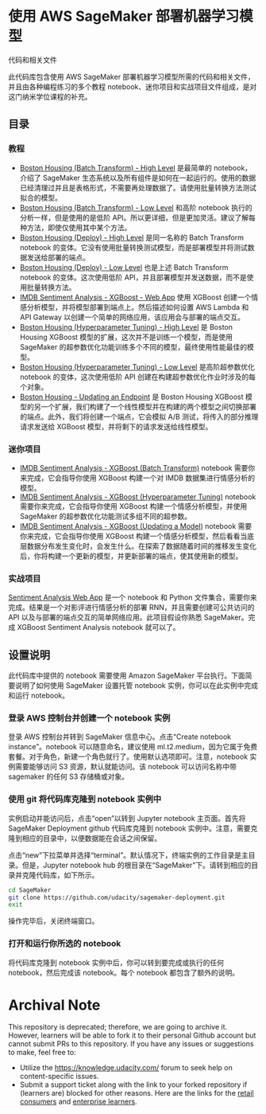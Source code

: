 # 使用 AWS SageMaker 部署机器学习模型

代码和相关文件 

此代码库包含使用 AWS SageMaker 部署机器学习模型所需的代码和相关文件，并且由各种编程练习的多个教程 notebook、迷你项目和实战项目文件组成，是对这门纳米学位课程的补充。

## 目录

### 教程
* [Boston Housing (Batch Transform) - High Level](https://github.com/udacity/sagemaker-deployment/tree/master/Tutorials/Boston%20Housing%20-%20XGBoost%20(Batch%20Transform)%20-%20High%20Level.ipynb) 是最简单的 notebook，介绍了 SageMaker 生态系统以及所有组件是如何在一起运行的。使用的数据已经清理过并且是表格形式，不需要再处理数据了。请使用批量转换方法测试拟合的模型。
* [Boston Housing (Batch Transform) - Low Level](https://github.com/udacity/sagemaker-deployment/tree/master/Tutorials/Boston%20Housing%20-%20XGBoost%20(Batch%20Transform)%20-%20Low%20Level.ipynb) 和高阶 notebook 执行的分析一样，但是使用的是低阶 API。所以更详细，但是更加灵活。建议了解每种方法，即使仅使用其中某个方法。
* [Boston Housing (Deploy) - High Level](https://github.com/udacity/sagemaker-deployment/blob/master/Tutorials/Boston%20Housing%20-%20XGBoost%20(Deploy)%20-%20High%20Level.ipynb) 是同一名称的 Batch Transform notebook 的变体。它没有使用批量转换测试模型，而是部署模型并将测试数据发送给部署的端点。
* [Boston Housing (Deploy) - Low Level](https://github.com/udacity/sagemaker-deployment/blob/master/Tutorials/Boston%20Housing%20-%20XGBoost%20(Deploy)%20-%20Low%20Level.ipynb) 也是上述 Batch Transform notebook 的变体。这次使用低阶 API，并且部署模型并发送数据，而不是使用批量转换方法。
* [IMDB Sentiment Analysis - XGBoost - Web App](https://github.com/udacity/sagemaker-deployment/blob/master/Tutorials/IMDB%20Sentiment%20Analysis%20-%20XGBoost%20-%20Web%20App.ipynb) 使用 XGBoost 创建一个情感分析模型，并将模型部署到端点上。然后描述如何设置 AWS Lambda 和 API Gateway 以创建一个简单的网络应用，该应用会与部署的端点交互。
* [Boston Housing (Hyperparameter Tuning) - High Level](https://github.com/udacity/sagemaker-deployment/tree/master/Tutorials/Boston%20Housing%20-%20XGBoost%20(Hyperparameter%20Tuning)%20-%20High%20Level.ipynb) 是 Boston Housing XGBoost 模型的扩展，这次并不是训练一个模型，而是使用 SageMaker 的超参数优化功能训练多个不同的模型，最终使用性能最佳的模型。
* [Boston Housing (Hyperparameter Tuning) - Low Level](https://github.com/udacity/sagemaker-deployment/tree/master/Tutorials/Boston%20Housing%20-%20XGBoost%20(Hyperparameter%20Tuning)%20-%20Low%20Level.ipynb) 是高阶超参数优化 notebook 的变体，这次使用低阶 API 创建在构建超参数优化作业时涉及的每个对象。
* [Boston Housing - Updating an Endpoint](https://github.com/udacity/sagemaker-deployment/tree/master/Tutorials/Boston%20Housing%20-%20Updating%20an%20Endpoint.ipynb) 是 Boston Housing XGBoost 模型的另一个扩展，我们构建了一个线性模型并在构建的两个模型之间切换部署的端点。此外，我们将创建一个端点，它会模拟 A/B 测试，将传入的部分推理请求发送给 XGBoost 模型，并将剩下的请求发送给线性模型。

### 迷你项目
* [IMDB Sentiment Analysis - XGBoost (Batch Transform)](https://github.com/udacity/sagemaker-deployment/tree/master/Mini-Projects/IMDB%20Sentiment%20Analysis%20-%20XGBoost%20(Batch%20Transform).ipynb) notebook 需要你来完成，它会指导你使用 XGBoost 构建一个对 IMDB 数据集进行情感分析的模型。
* [IMDB Sentiment Analysis - XGBoost (Hyperparameter Tuning)](https://github.com/udacity/sagemaker-deployment/tree/master/Mini-Projects/IMDB%20Sentiment%20Analysis%20-%20XGBoost%20(Hyperparameter%20Tuning).ipynb) notebook 需要你来完成，它会指导你使用 XGBoost 构建一个情感分析模型，并使用 SageMaker 的超参数优化功能测试多组不同的超参数。
* [IMDB Sentiment Analysis - XGBoost (Updating a Model)](https://github.com/udacity/sagemaker-deployment/tree/master/Mini-Projects/IMDB%20Sentiment%20Analysis%20-%20XGBoost%20(Updating%20a%20Model).ipynb) notebook 需要你来完成，它会指导你使用 XGBoost 构建一个情感分析模型，然后看看当底层数据分布发生变化时，会发生什么。在探索了数据随着时间的推移发生变化后，你将构建一个更新的模型，并更新部署的端点，使其使用新的模型。

### 实战项目

[Sentiment Analysis Web App](https://github.com/udacity/sagemaker-deployment/tree/master/Project) 是一个 notebook 和 Python 文件集合，需要你来完成。结果是一个对影评进行情感分析的部署 RNN，并且需要创建可公共访问的 API 以及与部署的端点交互的简单网络应用。此项目假设你熟悉 SageMaker。完成 XGBoost Sentiment Analysis notebook 就可以了。

## 设置说明

此代码库中提供的 notebook 需要使用 Amazon SageMaker 平台执行。下面简要说明了如何使用 SageMaker 设置托管 notebook 实例，你可以在此实例中完成和运行 notebook。

### 登录 AWS 控制台并创建一个 notebook 实例

登录 AWS 控制台并转到 SageMaker 信息中心。点击“Create notebook instance”。notebook 可以随意命名，建议使用 ml.t2.medium，因为它属于免费套餐。对于角色，新建一个角色就行了。使用默认选项即可。注意，notebook 实例需要能够访问 S3 资源，默认就能访问。该 notebook 可以访问名称中带 sagemaker 的任何 S3 存储桶或对象。

### 使用 git 将代码库克隆到 notebook 实例中

实例启动并能访问后，点击“open”以转到 Jupyter notebook 主页面。首先将 SageMaker Deployment github 代码库克隆到 notebook 实例中。注意，需要克隆到相应的目录中，以便数据能在会话之间保留。

点击“new”下拉菜单并选择“terminal”。默认情况下，终端实例的工作目录是主目录。但是，Jupyter notebook hub 的根目录在“SageMaker”下。请转到相应的目录并克隆代码库，如下所示。

```bash
cd SageMaker
git clone https://github.com/udacity/sagemaker-deployment.git
exit
```

操作完毕后，关闭终端窗口。

### 打开和运行你所选的 notebook

将代码库克隆到 notebook 实例中后，你可以转到要完成或执行的任何 notebook，然后完成该 notebook。每个 notebook 都包含了额外的说明。

 # Archival Note 
 This repository is deprecated; therefore, we are going to archive it. However, learners will be able to fork it to their personal Github account but cannot submit PRs to this repository. If you have any issues or suggestions to make, feel free to: 
- Utilize the https://knowledge.udacity.com/ forum to seek help on content-specific issues. 
- Submit a support ticket along with the link to your forked repository if (learners are) blocked for other reasons. Here are the links for the [retail consumers](https://udacity.zendesk.com/hc/en-us/requests/new) and [enterprise learners](https://udacityenterprise.zendesk.com/hc/en-us/requests/new?ticket_form_id=360000279131).